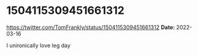 # 1504115309451661312
https://twitter.com/TomFrankly/status/1504115309451661312
**Date:** 2022-03-16

I unironically love leg day
